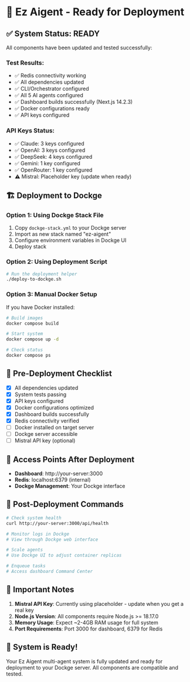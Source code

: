 # 🚀 Ez Aigent - Ready for Deployment

## ✅ System Status: READY

All components have been updated and tested successfully:

### **Test Results:**
- ✅ Redis connectivity working
- ✅ All dependencies updated
- ✅ CLI/Orchestrator configured
- ✅ All 5 AI agents configured
- ✅ Dashboard builds successfully (Next.js 14.2.3)
- ✅ Docker configurations ready
- ✅ API keys configured

### **API Keys Status:**
- ✅ Claude: 3 keys configured
- ✅ OpenAI: 3 keys configured  
- ✅ DeepSeek: 4 keys configured
- ✅ Gemini: 1 key configured
- ✅ OpenRouter: 1 key configured
- ⚠️  Mistral: Placeholder key (update when ready)

## 🏗️ Deployment to Dockge

### **Option 1: Using Dockge Stack File**
1. Copy `dockge-stack.yml` to your Dockge server
2. Import as new stack named "ez-aigent"
3. Configure environment variables in Dockge UI
4. Deploy stack

### **Option 2: Using Deployment Script**
```bash
# Run the deployment helper
./deploy-to-dockge.sh
```

### **Option 3: Manual Docker Setup**
If you have Docker installed:
```bash
# Build images
docker compose build

# Start system
docker compose up -d

# Check status
docker compose ps
```

## 📝 Pre-Deployment Checklist

- [x] All dependencies updated
- [x] System tests passing
- [x] API keys configured
- [x] Docker configurations optimized
- [x] Dashboard builds successfully
- [x] Redis connectivity verified
- [ ] Docker installed on target server
- [ ] Dockge server accessible
- [ ] Mistral API key (optional)

## 🎯 Access Points After Deployment

- **Dashboard**: http://your-server:3000
- **Redis**: localhost:6379 (internal)
- **Dockge Management**: Your Dockge interface

## 🔧 Post-Deployment Commands

```bash
# Check system health
curl http://your-server:3000/api/health

# Monitor logs in Dockge
# View through Dockge web interface

# Scale agents
# Use Dockge UI to adjust container replicas

# Enqueue tasks
# Access dashboard Command Center
```

## 🚨 Important Notes

1. **Mistral API Key**: Currently using placeholder - update when you get a real key
2. **Node.js Version**: All components require Node.js >= 18.17.0
3. **Memory Usage**: Expect ~2-4GB RAM usage for full system
4. **Port Requirements**: Port 3000 for dashboard, 6379 for Redis

## 🎉 System is Ready!

Your Ez Aigent multi-agent system is fully updated and ready for deployment to your Dockge server. All components are compatible and tested.